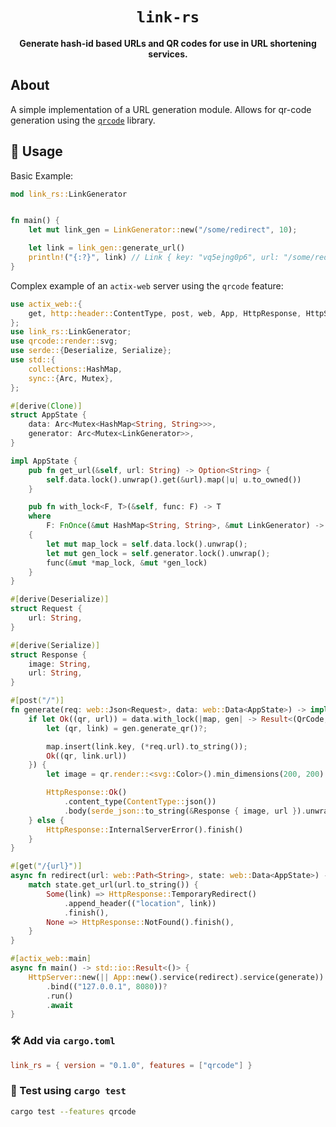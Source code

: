 <div align="center">

  <h1><code>link-rs</code></h1>

  <strong>Generate hash-id based URLs and QR codes for use in URL shortening services.</strong>

</div>

## About

A simple implementation of a URL generation module. Allows for qr-code generation using the [`qrcode`](https://crates.io/crates/qrcode) library.

## 🔋 Usage

Basic Example:

```rs
mod link_rs::LinkGenerator


fn main() {
    let mut link_gen = LinkGenerator::new("/some/redirect", 10);

    let link = link_gen::generate_url()
    println!("{:?}", link) // Link { key: "vq5ejng0p6", url: "/some/redirect/vq5ejng0p6" }
}

```

Complex example of an `actix-web` server using the `qrcode` feature:
```rust
use actix_web::{
    get, http::header::ContentType, post, web, App, HttpResponse, HttpServer, Responder,
};
use link_rs::LinkGenerator;
use qrcode::render::svg;
use serde::{Deserialize, Serialize};
use std::{
    collections::HashMap,
    sync::{Arc, Mutex},
};

#[derive(Clone)]
struct AppState {
    data: Arc<Mutex<HashMap<String, String>>>,
    generator: Arc<Mutex<LinkGenerator>>,
}

impl AppState {
    pub fn get_url(&self, url: String) -> Option<String> {
        self.data.lock().unwrap().get(&url).map(|u| u.to_owned())
    }

    pub fn with_lock<F, T>(&self, func: F) -> T
    where
        F: FnOnce(&mut HashMap<String, String>, &mut LinkGenerator) -> T,
    {
        let mut map_lock = self.data.lock().unwrap();
        let mut gen_lock = self.generator.lock().unwrap();
        func(&mut *map_lock, &mut *gen_lock)
    }
}

#[derive(Deserialize)]
struct Request {
    url: String,
}

#[derive(Serialize)]
struct Response {
    image: String,
    url: String,
}

#[post("/")]
fn generate(req: web::Json<Request>, data: web::Data<AppState>) -> impl Responder {
    if let Ok((qr, url)) = data.with_lock(|map, gen| -> Result<(QrCode, String), QrError> {
        let (qr, link) = gen.generate_qr()?;

        map.insert(link.key, (*req.url).to_string());
        Ok((qr, link.url))
    }) {
        let image = qr.render::<svg::Color>().min_dimensions(200, 200).build();

        HttpResponse::Ok()
            .content_type(ContentType::json())
            .body(serde_json::to_string(&Response { image, url }).unwrap())
    } else {
        HttpResponse::InternalServerError().finish()
    }
}

#[get("/{url}")]
async fn redirect(url: web::Path<String>, state: web::Data<AppState>) -> impl Responder {
    match state.get_url(url.to_string()) {
        Some(link) => HttpResponse::TemporaryRedirect()
            .append_header(("location", link))
            .finish(),
        None => HttpResponse::NotFound().finish(),
    }
}

#[actix_web::main]
async fn main() -> std::io::Result<()> {
    HttpServer::new(|| App::new().service(redirect).service(generate))
        .bind(("127.0.0.1", 8080))?
        .run()
        .await
}

```

### 🛠️ Add via `cargo.toml`

```toml
link_rs = { version = "0.1.0", features = ["qrcode"] }
```

### 🔬 Test using `cargo test`

```sh
cargo test --features qrcode
```
